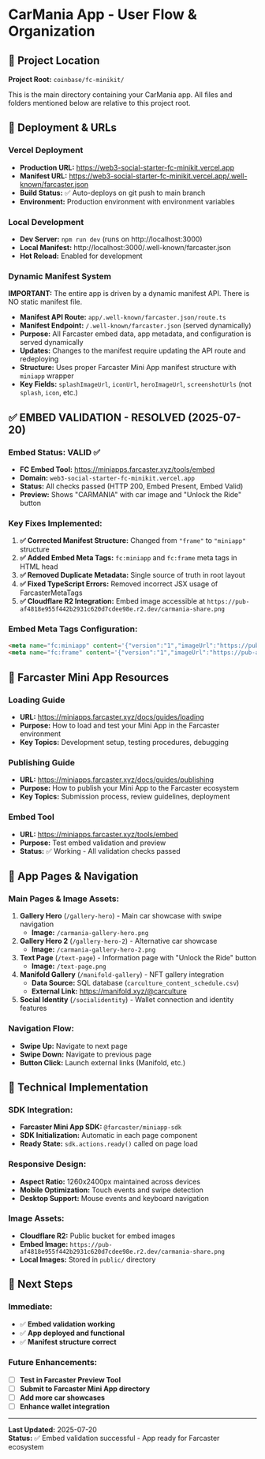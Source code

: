 # CarMania App - User Flow & Organization

## 📍 Project Location
**Project Root:** `coinbase/fc-minikit/`

This is the main directory containing your CarMania app. All files and folders mentioned below are relative to this project root.

## 🚀 Deployment & URLs

### **Vercel Deployment**
- **Production URL:** https://web3-social-starter-fc-minikit.vercel.app
- **Manifest URL:** https://web3-social-starter-fc-minikit.vercel.app/.well-known/farcaster.json
- **Build Status:** ✅ Auto-deploys on git push to main branch
- **Environment:** Production environment with environment variables

### **Local Development**
- **Dev Server:** `npm run dev` (runs on http://localhost:3000)
- **Local Manifest:** http://localhost:3000/.well-known/farcaster.json
- **Hot Reload:** Enabled for development

### **Dynamic Manifest System**
**IMPORTANT:** The entire app is driven by a dynamic manifest API. There is NO static manifest file.

- **Manifest API Route:** `app/.well-known/farcaster.json/route.ts`
- **Manifest Endpoint:** `/.well-known/farcaster.json` (served dynamically)
- **Purpose:** All Farcaster embed data, app metadata, and configuration is served dynamically
- **Updates:** Changes to the manifest require updating the API route and redeploying
- **Structure:** Uses proper Farcaster Mini App manifest structure with `miniapp` wrapper
- **Key Fields:** `splashImageUrl`, `iconUrl`, `heroImageUrl`, `screenshotUrls` (not `splash`, `icon`, etc.)

## ✅ EMBED VALIDATION - RESOLVED (2025-07-20)

### **Embed Status: VALID** ✅
- **FC Embed Tool:** https://miniapps.farcaster.xyz/tools/embed
- **Domain:** `web3-social-starter-fc-minikit.vercel.app`
- **Status:** All checks passed (HTTP 200, Embed Present, Embed Valid)
- **Preview:** Shows "CARMANIA" with car image and "Unlock the Ride" button

### **Key Fixes Implemented:**
1. **✅ Corrected Manifest Structure:** Changed from `"frame"` to `"miniapp"` structure
2. **✅ Added Embed Meta Tags:** `fc:miniapp` and `fc:frame` meta tags in HTML head
3. **✅ Removed Duplicate Metadata:** Single source of truth in root layout
4. **✅ Fixed TypeScript Errors:** Removed incorrect JSX usage of FarcasterMetaTags
5. **✅ Cloudflare R2 Integration:** Embed image accessible at `https://pub-af4818e955f442b2931c620d7cdee98e.r2.dev/carmania-share.png`

### **Embed Meta Tags Configuration:**
```html
<meta name="fc:miniapp" content='{"version":"1","imageUrl":"https://pub-af4818e955f442b2931c620d7cdee98e.r2.dev/carmania-share.png","button":{"title":"Unlock the Ride","action":{"type":"launch_miniapp","url":"https://web3-social-starter-fc-minikit.vercel.app/gallery-hero","name":"Car Culture: CarMania Garage","splashImageUrl":"https://i.imgur.com/y3PmlLB.jpeg","splashBackgroundColor":"#a32428"}}}' />
<meta name="fc:frame" content='{"version":"1","imageUrl":"https://pub-af4818e955f442b2931c620d7cdee98e.r2.dev/carmania-share.png","button":{"title":"Unlock the Ride","action":{"type":"launch_frame","url":"https://web3-social-starter-fc-minikit.vercel.app/gallery-hero","name":"Car Culture: CarMania Garage","splashImageUrl":"https://i.imgur.com/y3PmlLB.jpeg","splashBackgroundColor":"#a32428"}}}' />
```

## 🎯 Farcaster Mini App Resources

### **Loading Guide**
- **URL:** https://miniapps.farcaster.xyz/docs/guides/loading
- **Purpose:** How to load and test your Mini App in the Farcaster environment
- **Key Topics:** Development setup, testing procedures, debugging

### **Publishing Guide**
- **URL:** https://miniapps.farcaster.xyz/docs/guides/publishing
- **Purpose:** How to publish your Mini App to the Farcaster ecosystem
- **Key Topics:** Submission process, review guidelines, deployment

### **Embed Tool**
- **URL:** https://miniapps.farcaster.xyz/tools/embed
- **Purpose:** Test embed validation and preview
- **Status:** ✅ Working - All validation checks passed

## 📱 App Pages & Navigation

### **Main Pages & Image Assets:**
1. **Gallery Hero** (`/gallery-hero`) - Main car showcase with swipe navigation
   - **Image:** `/carmania-gallery-hero.png`
2. **Gallery Hero 2** (`/gallery-hero-2`) - Alternative car showcase  
   - **Image:** `/carmania-gallery-hero-2.png`
3. **Text Page** (`/text-page`) - Information page with "Unlock the Ride" button
   - **Image:** `/text-page.png`
4. **Manifold Gallery** (`/manifold-gallery`) - NFT gallery integration
   - **Data Source:** SQL database (`carculture_content_schedule.csv`)
   - **External Link:** https://manifold.xyz/@carculture
5. **Social Identity** (`/socialidentity`) - Wallet connection and identity features

### **Navigation Flow:**
- **Swipe Up:** Navigate to next page
- **Swipe Down:** Navigate to previous page
- **Button Click:** Launch external links (Manifold, etc.)

## 🔧 Technical Implementation

### **SDK Integration:**
- **Farcaster Mini App SDK:** `@farcaster/miniapp-sdk`
- **SDK Initialization:** Automatic in each page component
- **Ready State:** `sdk.actions.ready()` called on page load

### **Responsive Design:**
- **Aspect Ratio:** 1260x2400px maintained across devices
- **Mobile Optimization:** Touch events and swipe detection
- **Desktop Support:** Mouse events and keyboard navigation

### **Image Assets:**
- **Cloudflare R2:** Public bucket for embed images
- **Embed Image:** `https://pub-af4818e955f442b2931c620d7cdee98e.r2.dev/carmania-share.png`
- **Local Images:** Stored in `public/` directory

## 🚀 Next Steps

### **Immediate:**
- ✅ **Embed validation working**
- ✅ **App deployed and functional**
- ✅ **Manifest structure correct**

### **Future Enhancements:**
- [ ] **Test in Farcaster Preview Tool**
- [ ] **Submit to Farcaster Mini App directory**
- [ ] **Add more car showcases**
- [ ] **Enhance wallet integration**

---

**Last Updated:** 2025-07-20  
**Status:** ✅ Embed validation successful - App ready for Farcaster ecosystem